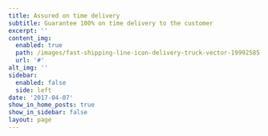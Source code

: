 ```yaml
---
title: Assured on time delivery
subtitle: Guarantee 100% on time delivery to the customer
excerpt: ''
content_img:
  enabled: true
  path: /images/fast-shipping-line-icon-delivery-truck-vector-19992585.jpg
  url: '#'
alt_img: ''
sidebar:
  enabled: false
  side: left
date: '2017-04-07'
show_in_home_posts: true
show_in_sidebar: false
layout: page
---
```

###
